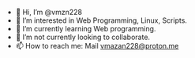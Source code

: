 - 👋 Hi, I’m @vmzn228
- 👀 I’m interested in Web Programming, Linux, Scripts.
- 🌱 I’m currently learning Web programming.
- 💞️ I’m not currently looking to collaborate.
- 📫 How to reach me:
       Mail
vmazan228@proton.me

<!---
vmzn228/vmzn228 is a ✨ special ✨ repository because its `README.md` (this file) appears on your GitHub profile.
You can click the Preview link to take a look at your changes.
--->
